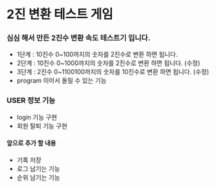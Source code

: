 # 2진 변환 테스트 게임
### 심심 해서 만든 2진수 변환 속도 테스트기 입니다.
- 1단계 : 10진수 0~100까지의 숫자를 2진수로 변환 하면 됩니다. 
- 2단계 : 10진수 0~1000까지의 숫자를 2진수로 변환 하면 됩니다. (수정)
- 3단계 : 2진수 0~1100100까지의 숫자를 10진수로 변환 하면 됩니다. (수정)
- program 이어서 돌릴 수 있는 기능

### USER 정보 기능
- login 기능 구현
- 회원 탈퇴 기능 구현

#### 앞으로 추가 할 내용
- 기록 저장
- 로그 남기는 기능
- 순위 남기는 기능